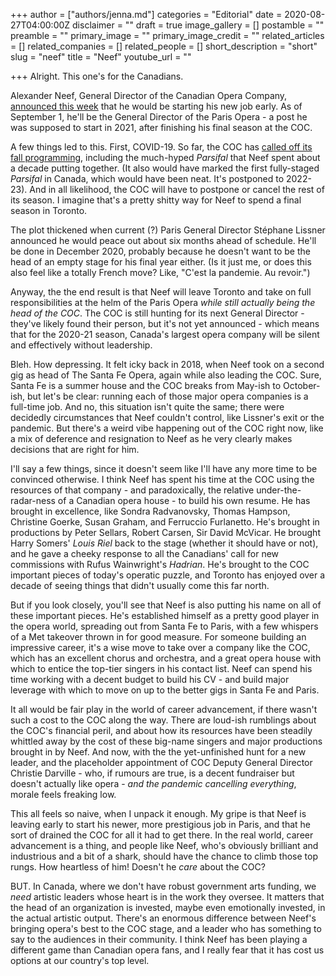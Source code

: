 +++
author = ["authors/jenna.md"]
categories = "Editorial"
date = 2020-08-27T04:00:00Z
disclaimer = ""
draft = true
image_gallery = []
postamble = ""
preamble = ""
primary_image = ""
primary_image_credit = ""
related_articles = []
related_companies = []
related_people = []
short_description = "short"
slug = "neef"
title = "Neef"
youtube_url = ""

+++
Alright. This one's for the Canadians.

Alexander Neef, General Director of the Canadian Opera Company, [announced this week](https://www.coc.ca/COC-news1?EntryID=22075) that he would be starting his new job early. As of September 1, he'll be the General Director of the Paris Opera - a post he was supposed to start in 2021, after finishing his final season at the COC.

A few things led to this. First, COVID-19. So far, the COC has [called off its fall programming](https://www.coc.ca/COC-news1?EntryID=22008), including the much-hyped _Parsifal_ that Neef spent about a decade putting together. (It also would have marked the first fully-staged _Parsifal_ in Canada, which would have been neat. It's postponed to 2022-23). And in all likelihood, the COC will have to postpone or cancel the rest of its season. I imagine that's a pretty shitty way for Neef to spend a final season in Toronto.

The plot thickened when current (?) Paris General Director Stéphane Lissner announced he would peace out about six months ahead of schedule. He'll be done in December 2020, probably because he doesn't want to be the head of an empty stage for his final year either. (Is it just me, or does this also feel like a totally French move? Like, "C'est la pandemie. Au revoir.")

Anyway, the the end result is that Neef will leave Toronto and take on full responsibilities at the helm of the Paris Opera _while still actually being the head of the COC_. The COC is still hunting for its next General Director - they've likely found their person, but it's not yet announced - which means that for the 2020-21 season, Canada's largest opera company will be silent and effectively without leadership.

Bleh. How depressing. It felt icky back in 2018, when Neef took on a second gig as head of The Santa Fe Opera, again while also leading the COC. Sure, Santa Fe is a summer house and the COC breaks from May-ish to October-ish, but let's be clear: running each of those major opera companies is a full-time job. And no, this situation isn't quite the same; there were decidedly circumstances that Neef couldn't control, like Lissner's exit or the pandemic.  But there's a weird vibe happening out of the COC right now, like a mix of deference and resignation to Neef as he very clearly makes decisions that are right for him.

I'll say a few things, since it doesn't seem like I'll have any more time to be convinced otherwise. I think Neef has spent his time at the COC using the resources of that company - and paradoxically, the relative under-the-radar-ness of a Canadian opera house - to build his own resume. He has brought in excellence, like Sondra Radvanovsky, Thomas Hampson, Christine Goerke, Susan Graham, and Ferruccio Furlanetto. He's brought in productions by Peter Sellars, Robert Carsen, Sir David McVicar. He brought Harry Somers' _Louis Riel_ back to the stage (whether it should have or not), and he gave a cheeky response to all the Canadians' call for new commissions with Rufus Wainwright's _Hadrian_. He's brought to the COC important pieces of today's operatic puzzle, and Toronto has enjoyed over a decade of seeing things that didn't usually come this far north. 

But if you look closely, you'll see that Neef is also putting his name on all of these important pieces. He's established himself as a pretty good player in the opera world, spreading out from Santa Fe to Paris, with a few whispers of a Met takeover thrown in for good measure. For someone building an impressive career, it's a wise move to take over a company like the COC, which has an excellent chorus and orchestra, and a great opera house with which to entice the top-tier singers in his contact list. Neef can spend his time working with a decent budget to build his CV - and build major leverage with which to move on up to the better gigs in Santa Fe and Paris. 

It all would be fair play in the world of career advancement, if there wasn't such a cost to the COC along the way. There are loud-ish rumblings about the COC's financial peril, and about how its resources have been steadily whittled away by the cost of these big-name singers and major productions brought in by Neef. And now, with the the yet-unfinished hunt for a new leader, and the placeholder appointment of COC Deputy General Director Christie Darville - who, if rumours are true, is a decent fundraiser but doesn't actually like opera - _and the pandemic cancelling everything_, morale feels freaking low.

This all feels so naive, when I unpack it enough. My gripe is that Neef is leaving early to start his newer, more prestigious job in Paris, and that he sort of drained the COC for all it had to get there. In the real world, career advancement is a thing, and people like Neef, who's obviously brilliant and industrious and a bit of a shark, should have the chance to climb those top rungs. How heartless of him! Doesn't he _care_ about the COC?

BUT. In Canada, where we don't have robust government arts funding, we _need_ artistic leaders whose heart is in the work they oversee. It matters that the head of an organization is invested, maybe even emotionally invested, in the actual artistic output. There's an enormous difference between Neef's bringing opera's best to the COC stage, and a leader who has something to say to the audiences in their community. I think Neef has been playing a different game than Canadian opera fans, and I really fear that it has cost us options at our country's top level.